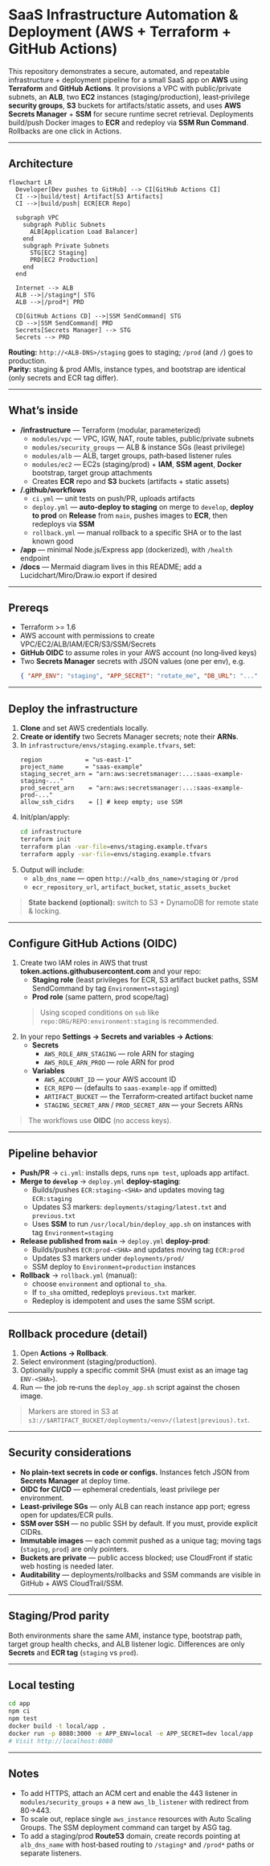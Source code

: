 
# SaaS Infrastructure Automation & Deployment (AWS + Terraform + GitHub Actions)

This repository demonstrates a secure, automated, and repeatable infrastructure + deployment pipeline for a small SaaS app on **AWS** using **Terraform** and **GitHub Actions**.
It provisions a VPC with public/private subnets, an **ALB**, two **EC2** instances (staging/production), least‑privilege **security groups**, **S3** buckets for artifacts/static assets, and uses **AWS Secrets Manager** + **SSM** for secure runtime secret retrieval. Deployments build/push Docker images to **ECR** and redeploy via **SSM Run Command**. Rollbacks are one click in Actions.

---

## Architecture

```mermaid
flowchart LR
  Developer[Dev pushes to GitHub] --> CI[GitHub Actions CI]
  CI -->|build/test| Artifact[S3 Artifacts]
  CI -->|build/push| ECR[ECR Repo]

  subgraph VPC
    subgraph Public Subnets
      ALB[Application Load Balancer]
    end
    subgraph Private Subnets
      STG[EC2 Staging]
      PRD[EC2 Production]
    end
  end

  Internet --> ALB
  ALB -->|/staging*| STG
  ALB -->|/prod*| PRD

  CD[GitHub Actions CD] -->|SSM SendCommand| STG
  CD -->|SSM SendCommand| PRD
  Secrets[Secrets Manager] --> STG
  Secrets --> PRD
```

**Routing:** `http://<ALB-DNS>/staging` goes to staging; `/prod` (and `/`) goes to production.  
**Parity:** staging & prod AMIs, instance types, and bootstrap are identical (only secrets and ECR tag differ).

---

## What’s inside

- **/infrastructure** — Terraform (modular, parameterized)
  - `modules/vpc` — VPC, IGW, NAT, route tables, public/private subnets
  - `modules/security_groups` — ALB & instance SGs (least privilege)
  - `modules/alb` — ALB, target groups, path‑based listener rules
  - `modules/ec2` — EC2s (staging/prod) + **IAM**, **SSM agent**, **Docker** bootstrap, target group attachments
  - Creates **ECR** repo and **S3** buckets (artifacts + static assets)
- **/.github/workflows**
  - `ci.yml` — unit tests on push/PR, uploads artifacts
  - `deploy.yml` — **auto‑deploy to staging** on merge to `develop`, **deploy to prod** on **Release** from `main`, pushes images to **ECR**, then redeploys via **SSM**
  - `rollback.yml` — manual rollback to a specific SHA or to the last known good
- **/app** — minimal Node.js/Express app (dockerized), with `/health` endpoint
- **/docs** — Mermaid diagram lives in this README; add a Lucidchart/Miro/Draw.io export if desired

---

## Prereqs

- Terraform >= 1.6
- AWS account with permissions to create VPC/EC2/ALB/IAM/ECR/S3/SSM/Secrets
- **GitHub OIDC** to assume roles in your AWS account (no long‑lived keys)
- Two **Secrets Manager** secrets with JSON values (one per env), e.g.
  ```json
  { "APP_ENV": "staging", "APP_SECRET": "rotate_me", "DB_URL": "..." }
  ```

---

## Deploy the infrastructure

1. **Clone** and set AWS credentials locally.
2. **Create or identify** two Secrets Manager secrets; note their **ARNs**.
3. In `infrastructure/envs/staging.example.tfvars`, set:
   ```hcl
   region            = "us-east-1"
   project_name      = "saas-example"
   staging_secret_arn = "arn:aws:secretsmanager:...:saas-example-staging-..."
   prod_secret_arn    = "arn:aws:secretsmanager:...:saas-example-prod-..."
   allow_ssh_cidrs    = [] # keep empty; use SSM
   ```
4. Init/plan/apply:
   ```bash
   cd infrastructure
   terraform init
   terraform plan -var-file=envs/staging.example.tfvars
   terraform apply -var-file=envs/staging.example.tfvars
   ```
5. Output will include:
   - `alb_dns_name` — open `http://<alb_dns_name>/staging` or `/prod`
   - `ecr_repository_url`, `artifact_bucket`, `static_assets_bucket`

> **State backend (optional):** switch to S3 + DynamoDB for remote state & locking.

---

## Configure GitHub Actions (OIDC)

1. Create two IAM roles in AWS that trust **token.actions.githubusercontent.com** and your repo:
   - **Staging role** (least privileges for ECR, S3 artifact bucket paths, SSM SendCommand by tag `Environment=staging`)
   - **Prod role** (same pattern, prod scope/tag)
   > Using scoped conditions on `sub` like `repo:ORG/REPO:environment:staging` is recommended.
2. In your repo **Settings → Secrets and variables → Actions**:
   - **Secrets**
     - `AWS_ROLE_ARN_STAGING` — role ARN for staging
     - `AWS_ROLE_ARN_PROD` — role ARN for prod
   - **Variables**
     - `AWS_ACCOUNT_ID` — your AWS account ID
     - `ECR_REPO` — (defaults to `saas-example-app` if omitted)
     - `ARTIFACT_BUCKET` — the Terraform‑created artifact bucket name
     - `STAGING_SECRET_ARN` / `PROD_SECRET_ARN` — your Secrets ARNs

> The workflows use **OIDC** (no access keys).

---

## Pipeline behavior

- **Push/PR** → `ci.yml`: installs deps, runs `npm test`, uploads app artifact.
- **Merge to `develop`** → `deploy.yml` **deploy-staging**:
  - Builds/pushes `ECR:staging-<SHA>` and updates moving tag `ECR:staging`
  - Updates S3 markers: `deployments/staging/latest.txt` and `previous.txt`
  - Uses **SSM** to run `/usr/local/bin/deploy_app.sh` on instances with tag `Environment=staging`
- **Release published from `main`** → `deploy.yml` **deploy-prod**:
  - Builds/pushes `ECR:prod-<SHA>` and updates moving tag `ECR:prod`
  - Updates S3 markers under `deployments/prod/`
  - SSM deploy to `Environment=production` instances
- **Rollback** → `rollback.yml` (manual):
  - choose `environment` and optional `to_sha`.
  - If `to_sha` omitted, redeploys `previous.txt` marker.
  - Redeploy is idempotent and uses the same SSM script.

---

## Rollback procedure (detail)

1. Open **Actions → Rollback**.
2. Select environment (staging/production).
3. Optionally supply a specific commit SHA (must exist as an image tag `ENV-<SHA>`).
4. Run — the job re‑runs the `deploy_app.sh` script against the chosen image.

> Markers are stored in S3 at `s3://$ARTIFACT_BUCKET/deployments/<env>/(latest|previous).txt`.

---

## Security considerations

- **No plain‑text secrets in code or configs.** Instances fetch JSON from **Secrets Manager** at deploy time.
- **OIDC for CI/CD** — ephemeral credentials, least privilege per environment.
- **Least‑privilege SGs** — only ALB can reach instance app port; egress open for updates/ECR pulls.
- **SSM over SSH** — no public SSH by default. If you must, provide explicit CIDRs.
- **Immutable images** — each commit pushed as a unique tag; moving tags (`staging`, `prod`) are only pointers.
- **Buckets are private** — public access blocked; use CloudFront if static web hosting is needed later.
- **Auditability** — deployments/rollbacks and SSM commands are visible in GitHub + AWS CloudTrail/SSM.

---

## Staging/Prod parity

Both environments share the same AMI, instance type, bootstrap path, target group health checks, and ALB listener logic. Differences are only **Secrets** and **ECR tag** (`staging` vs `prod`).

---

## Local testing

```bash
cd app
npm ci
npm test
docker build -t local/app .
docker run -p 8080:3000 -e APP_ENV=local -e APP_SECRET=dev local/app
# Visit http://localhost:8080
```

---

## Notes

- To add HTTPS, attach an ACM cert and enable the 443 listener in `modules/security_groups` + a new `aws_lb_listener` with redirect from 80→443.
- To scale out, replace single `aws_instance` resources with Auto Scaling Groups. The SSM deployment command can target by ASG tag.
- To add a staging/prod **Route53** domain, create records pointing at `alb_dns_name` with host‑based routing to `/staging*` and `/prod*` paths or separate listeners.
